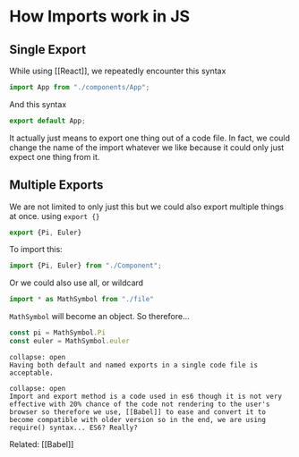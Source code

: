 # How Imports work in JS

## Single Export
While using [[React]], we repeatedly encounter this syntax
```js
import App from "./components/App";
```

And this syntax
```js
export default App;
```

 It actually just means to export one thing out of a code file. In fact, we could change the name of the import whatever we like because it could only just expect one thing from it.


 ## Multiple Exports
 We are not limited to only just this but we could also export multiple things at once. using `export {}`
```js
export {Pi, Euler}
```

To import this:
```js
import {Pi, Euler} from "./Component";
```

Or we could also use all, or wildcard
```js
import * as MathSymbol from "./file"
```

`MathSymbol` will become an object. So therefore...
```js
const pi = MathSymbol.Pi
const euler = MathSymbol.euler
```

```ad-Notice
collapse: open
Having both default and named exports in a single code file is acceptable. 

```

```ad-Attention
collapse: open
Import and export method is a code used in es6 though it is not very effective with 20% chance of the code not rendering to the user's browser so therefore we use, [[Babel]] to ease and convert it to become compatible with older version so in the end, we are using require() syntax... ES6? Really?
```

Related: [[Babel]]
